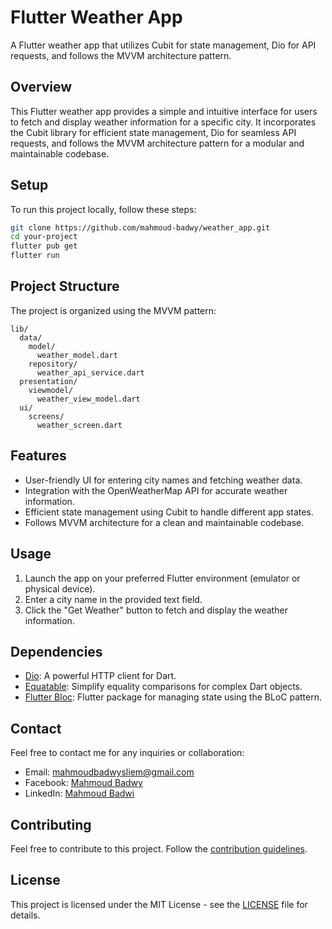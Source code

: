 # Flutter Weather App

A Flutter weather app that utilizes Cubit for state management, Dio for API requests, and follows the MVVM architecture pattern.

## Overview

This Flutter weather app provides a simple and intuitive interface for users to fetch and display weather information for a specific city. It incorporates the Cubit library for efficient state management, Dio for seamless API requests, and follows the MVVM architecture pattern for a modular and maintainable codebase.

## Setup

To run this project locally, follow these steps:

```bash
git clone https://github.com/mahmoud-badwy/weather_app.git
cd your-project
flutter pub get
flutter run
```

## Project Structure

The project is organized using the MVVM pattern:

```
lib/
  data/
    model/
      weather_model.dart
    repository/
      weather_api_service.dart
  presentation/
    viewmodel/
      weather_view_model.dart
  ui/
    screens/
      weather_screen.dart
```

## Features

- User-friendly UI for entering city names and fetching weather data.
- Integration with the OpenWeatherMap API for accurate weather information.
- Efficient state management using Cubit to handle different app states.
- Follows MVVM architecture for a clean and maintainable codebase.

## Usage

1. Launch the app on your preferred Flutter environment (emulator or physical device).
2. Enter a city name in the provided text field.
3. Click the "Get Weather" button to fetch and display the weather information.

## Dependencies

- [Dio](https://pub.dev/packages/dio): A powerful HTTP client for Dart.
- [Equatable](https://pub.dev/packages/equatable): Simplify equality comparisons for complex Dart objects.
- [Flutter Bloc](https://pub.dev/packages/flutter_bloc): Flutter package for managing state using the BLoC pattern.

## Contact

Feel free to contact me for any inquiries or collaboration:

- Email: [mahmoudbadwysliem@gmail.com](mailto:mahmoudbadwysliem@gmail.com)
- Facebook: [Mahmoud Badwy](https://www.facebook.com/mahmoud.badwy25)
- LinkedIn: [Mahmoud Badwi](https://www.linkedin.com/in/mahmoud-badwi/)

## Contributing

Feel free to contribute to this project. Follow the [contribution guidelines](CONTRIBUTING.md).

## License

This project is licensed under the MIT License - see the [LICENSE](LICENSE) file for details.
